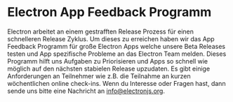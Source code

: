 # Electron App Feedback Programm

Electron arbeitet an einem gestrafften Release Prozess für einen schnelleren Release Zyklus. Um dieses zu erreichen haben wir das App Feedback Programm für große Electron Apps welche unsere Beta Releases testen und App spezifische Probleme an das Electron Team melden. Dieses Programm hilft uns Aufgaben zu Priorisieren und Apps so schnell wie möglich auf den nächsten stabielen Release upzudaten. Es gibt einige Anforderungen an Teilnehmer wie z.B. die Teilnahme an kurzen wöchentlichen online check-ins. Wenn du Interesse oder Fragen hast, dann sende uns bitte eine Nachricht an info@electronjs.org.